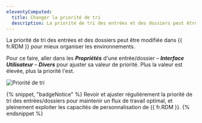 ```yaml
---
eleventyComputed:
  title: Changer la priorité de tri
  description: La priorité de tri des entrées et des dossiers peut être modifiée dans {{ fr.RDM }} pour mieux organiser les environnements.
---
```

La priorité de tri des entrées et des dossiers peut être modifiée dans {{ fr.RDM }} pour mieux organiser les environnements.

Pour ce faire, aller dans les ***Propriétés*** d'une entrée/dossier – ***Interface Utilisateur*** – ***Divers*** pour ajuster sa valeur de priorité. Plus la valeur est élevée, plus la priorité l'est.

![Priorité de tri](https://cdnweb.devolutions.net/docs/RDMW4056_2024_1.png)

{% snippet, "badgeNotice" %}
Revoir et ajuster régulièrement la priorité de tri des entrées/dossiers pour maintenir un flux de travail optimal, et pleinement exploiter les capacités de personnalisation de {{ fr.RDM }}.
{% endsnippet %}